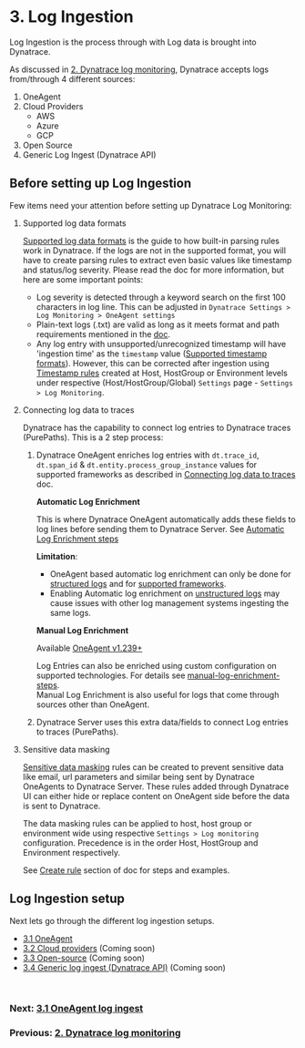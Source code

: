 # 3. Log Ingestion

Log Ingestion is the process through with Log data is brought into Dynatrace. 

As discussed in [2. Dynatrace log monitoring](2-dynatrace-log-monitoring.md), Dynatrace accepts logs from/through 4 different sources:
1. OneAgent
2. Cloud Providers
	- AWS
	- Azure
	- GCP
3. Open Source
4. Generic Log Ingest (Dynatrace API)

## Before setting up Log Ingestion
Few items need your attention before setting up Dynatrace Log Monitoring:
1. Supported log data formats
	
	[Supported log data formats](https://www.dynatrace.com/support/help/shortlink/log-monitoring-supported-format) is the guide to how built-in parsing rules work in Dynatrace. If the logs are not in the supported format, you will have to create parsing rules to extract even basic values like timestamp and status/log severity. Please read the doc for more information, but here are some important points:
	- Log severity is detected through a keyword search on the first 100 characters in log line. This can be adjusted in `Dynatrace Settings > Log Monitoring > OneAgent settings`
	- Plain-text logs (.txt) are valid as long as it meets format and path requirements mentioned in the [doc](https://www.dynatrace.com/support/help/how-to-use-dynatrace/log-monitoring/log-monitoring-configuration/log-data-format).
	- Any log entry with unsupported/unrecognized timestamp will have 'ingestion time' as the `timestamp` value ([Supported timestamp formats](https://www.dynatrace.com/support/help/how-to-use-dynatrace/log-monitoring/log-monitoring-configuration/timestamp-data-format)).  However, this can be corrected after ingestion using [Timestamp rules](https://www.dynatrace.com/support/help/shortlink/log-monitoring-timestamp-configuration#timestamp-rules) created at Host, HostGroup or Environment levels under respective (Host/HostGroup/Global) `Settings` page -  `Settings > Log Monitoring`.

2. Connecting log data to traces
   
	Dynatrace has the capability to connect log entries to Dynatrace traces (PurePaths). This is a 2 step process:
	1. Dynatrace OneAgent enriches log entries with `dt.trace_id`, `dt.span_id` & `dt.entity.process_group_instance` values for supported frameworks as described in [Connecting log data to traces](https://www.dynatrace.com/support/help/shortlink/log-monitoring-log-enrichment) doc. 
	   
	   **Automatic Log Enrichment**
	   
	   This is where Dynatrace OneAgent automatically adds these fields to log lines before sending them to Dynatrace Server. See [Automatic Log Enrichment steps](https://www.dynatrace.com/support/help/shortlink/log-monitoring-log-enrichment#enabledisable-automatic-log-enrichment-for-a-specific-technology) 
	   
	   **Limitation**: 
	   - OneAgent based automatic log enrichment can only be done for [structured logs](1-log-monitoring.md#structured-logs) and for [supported frameworks](https://www.dynatrace.com/support/help/shortlink/log-monitoring-log-enrichment#supported-frameworks). 
	   - Enabling Automatic log enrichment on [unstructured logs](1-log-monitoring.md#unstructured-logs) may cause issues with other log management systems ingesting the same logs.
	   
	   **Manual Log Enrichment** 
	   
	   Available [OneAgent v1.239+](checklist-minimum-dynatrace-versions.md)
	   
	   Log Entries can also be enriched using custom configuration on supported technologies. For details see [manual-log-enrichment-steps](manual-log-enrichment-steps.md).  
	   Manual Log Enrichment is also useful for logs that come through sources other than OneAgent.
	   
	2. Dynatrace Server uses this extra data/fields to connect Log entries to traces (PurePaths). 
	
3. Sensitive data masking
	
	[Sensitive data masking](https://www.dynatrace.com/support/help/shortlink/log-monitoring-mask-sensitive-data) rules can be created to prevent sensitive data like email, url parameters and similar being sent by Dynatrace OneAgents to Dynatrace Server. These rules added through Dynatrace UI can either hide or replace content on OneAgent side before the data is sent to Dynatrace.

	The data masking rules can be applied to host, host group or environment wide using respective `Settings > Log monitoring` configuration. Precedence is in the order Host, HostGroup and Environment respectively.

	See [Create rule](https://www.dynatrace.com/support/help/shortlink/log-monitoring-mask-sensitive-data#create-rule) section of doc for steps and examples.

## Log Ingestion setup

Next lets go through the different log ingestion setups.
- [3.1 OneAgent](3.1-oneAgent.md)
- [3.2 Cloud providers](3.2-cloud-providers.md) (Coming soon)
- [3.3 Open-source](3.3-open-source.md) (Coming soon)
- [3.4 Generic log ingest (Dynatrace API)](3.4-generic-log-ingest-dynatrace-api.md) (Coming soon)

<br/>

### Next: [3.1 OneAgent log ingest](3.1-oneAgent.md)

### Previous: [2. Dynatrace log monitoring](2-dynatrace-log-monitoring.md) 